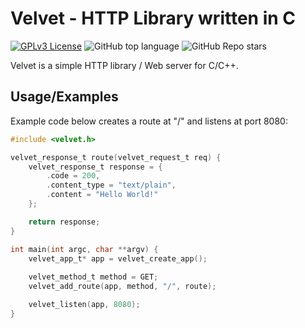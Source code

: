 
# Velvet - HTTP Library written in C

[![GPLv3 License](https://img.shields.io/badge/License-GPL%20v3-yellow.svg)](https://opensource.org/licenses/) 
![GitHub top language](https://img.shields.io/github/languages/top/liptaciak/velvet?logoColor=white&label=C)
![GitHub Repo stars](https://img.shields.io/github/stars/liptaciak/velvet?style=flat&label=Stars)

Velvet is a simple HTTP library / Web server for C/C++.

## Usage/Examples

Example code below creates a route at "/" and listens at port 8080:

```C
#include <velvet.h>

velvet_response_t route(velvet_request_t req) {
    velvet_response_t response = {
        .code = 200,
        .content_type = "text/plain",
        .content = "Hello World!"
    };

    return response;
}

int main(int argc, char **argv) {
    velvet_app_t* app = velvet_create_app();
    
    velvet_method_t method = GET;
    velvet_add_route(app, method, "/", route);

    velvet_listen(app, 8080);
}
```
